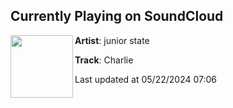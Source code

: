 ## Currently Playing on SoundCloud

[<img align="left" width="100" src="https://i1.sndcdn.com/artworks-3GOtwP5rOxqqLyFW-Mq6xhw-t500x500.jpg">](https://soundcloud.com/juniorstate/charlie?in=juniorstate/sets/from-california)

**Artist**: junior state 

**Track**: Charlie

Last updated at 05/22/2024 07:06
